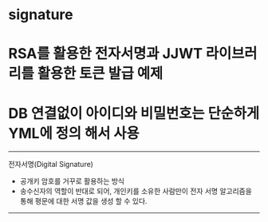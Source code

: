 # signature
# RSA를 활용한 전자서명과 JJWT 라이브러리를 활용한 토큰 발급 예제
# DB 연결없이 아이디와 비밀번호는 단순하게 YML에 정의 해서 사용
----------------------
전자서명(Digital Signature)
- 공개키 암호를 거꾸로 활용하는 방식
- 송수신자의 역할이 반대로 되어, 개인키를 소유한 사람만이 전자 서명 알고리즘을 통해 평문에 대한 서명 값을 생성 할 수 있다.
---------------------
